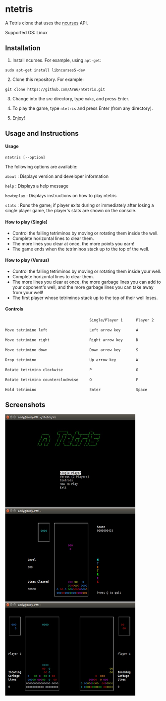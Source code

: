 # ntetris
A Tetris clone that uses the [ncurses](https://en.wikipedia.org/wiki/Ncurses) API.

Supported OS: Linux

## Installation

1. Install ncurses. For example, using `apt-get`:

`sudo apt-get install libncurses5-dev`

2. Clone this repository. For example:

`git clone https://github.com/AYWG/ntetris.git`

3. Change into the *src* directory, type `make`, and press Enter.

4. To play the game, type `ntetris` and press Enter (from any directory).

5. Enjoy!

## Usage and Instructions

#### Usage

`ntetris [--option]`

The following options are available:

`about` : Displays version and developer information

`help` : Displays a help message

`howtoplay` : Displays instructions on how to play ntetris

`stats` : Runs the game; if player exits during or immediately after losing a single player game, the player's stats are shown on the console.

#### How to play (Single)

- Control the falling tetriminos by moving or rotating them inside the well.
- Complete horizontal lines to clear them.
- The more lines you clear at once, the more points you earn!
- The game ends when the tetriminos stack up to the top of the well.

#### How to play (Versus)

- Control the falling tetriminos by moving or rotating them inside your well.
- Complete horizontal lines to clear them.
- The more lines you clear at once, the more garbage lines you can add to your opponent's well, and the more garbage lines you can take away from your well!
- The first player whose tetriminos stack up to the top of their well loses.

#### Controls

                                          Single/Player 1      Player 2

    Move tetrimino left                   Left arrow key       A

    Move tetrimino right                  Right arrow key      D

    Move tetrimino down                   Down arrow key       S

    Drop tetrimino                        Up arrow key         W      

    Rotate tetrimino clockwise            P                    G     

    Rotate tetrimino counterclockwise     O                    F

    Hold tetrimino                        Enter                Space                           

## Screenshots

<img src="https://github.com/AYWG/ntetris/blob/master/img/ntetris_menu.jpg" alt="ntetris menu" width="420" height="300" >
<img src="https://github.com/AYWG/ntetris/blob/master/img/ntetris_single.jpg" alt="ntetris single" width="420" height="300" >
<img src="https://github.com/AYWG/ntetris/blob/master/img/ntetris_versus.jpg" alt="ntetris versus" width="420" height="300">


